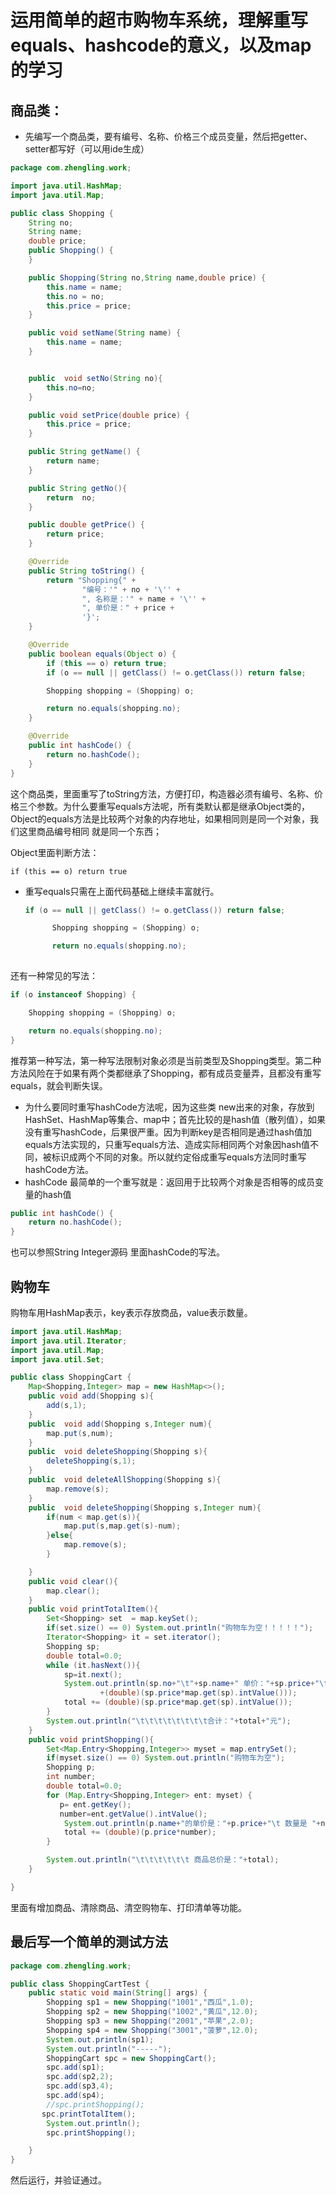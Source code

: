# 运用简单的超市购物车系统，理解重写equals、hashcode的意义，以及map的学习

## 商品类：

- 先编写一个商品类，要有编号、名称、价格三个成员变量，然后把getter、setter都写好（可以用ide生成）

```java
package com.zhengling.work;

import java.util.HashMap;
import java.util.Map;

public class Shopping {
    String no;
    String name;
    double price;
    public Shopping() {
    }

    public Shopping(String no,String name,double price) {
        this.name = name;
        this.no = no;
        this.price = price;
    }

    public void setName(String name) {
        this.name = name;
    }


    public  void setNo(String no){
        this.no=no;
    }

    public void setPrice(double price) {
        this.price = price;
    }

    public String getName() {
        return name;
    }

    public String getNo(){
        return  no;
    }

    public double getPrice() {
        return price;
    }

    @Override
    public String toString() {
        return "Shopping{" +
                "编号：'" + no + '\'' +
                ", 名称是：'" + name + '\'' +
                ", 单价是：" + price +
                '}';
    }

    @Override
    public boolean equals(Object o) {
        if (this == o) return true;
        if (o == null || getClass() != o.getClass()) return false;

        Shopping shopping = (Shopping) o;

        return no.equals(shopping.no);
    }

    @Override
    public int hashCode() {
        return no.hashCode();
    }
}
```

这个商品类，里面重写了toString方法，方便打印，构造器必须有编号、名称、价格三个参数。为什么要重写equals方法呢，所有类默认都是继承Object类的，Object的equals方法是比较两个对象的内存地址，如果相同则是同一个对象，我们这里商品编号相同 就是同一个东西；

Object里面判断方法：

`if (this == o) return true`

- 重写equals只需在上面代码基础上继续丰富就行。

  ```java
  if (o == null || getClass() != o.getClass()) return false;

        Shopping shopping = (Shopping) o;

        return no.equals(shopping.no);
        
  ```

还有一种常见的写法：

```java
if (o instanceof Shopping) {

    Shopping shopping = (Shopping) o;

    return no.equals(shopping.no);
}
```

推荐第一种写法，第一种写法限制对象必须是当前类型及Shopping类型。第二种方法风险在于如果有两个类都继承了Shopping，都有成员变量弄，且都没有重写equals，就会判断失误。

- 为什么要同时重写hashCode方法呢，因为这些类 new出来的对象，存放到HashSet、HashMap等集合、map中；首先比较的是hash值（散列值），如果没有重写hashCode，后果很严重。因为判断key是否相同是通过hash值加equals方法实现的，只重写equals方法、造成实际相同两个对象因hash值不同，被标识成两个不同的对象。所以就约定俗成重写equals方法同时重写hashCode方法。
- hashCode 最简单的一个重写就是：返回用于比较两个对象是否相等的成员变量的hash值 

```java
public int hashCode() {
    return no.hashCode();
}
```

也可以参照String Integer源码 里面hashCode的写法。

## 购物车

购物车用HashMap表示，key表示存放商品，value表示数量。

```java
import java.util.HashMap;
import java.util.Iterator;
import java.util.Map;
import java.util.Set;

public class ShoppingCart {
    Map<Shopping,Integer> map = new HashMap<>();
    public void add(Shopping s){
        add(s,1);
    }
    public  void add(Shopping s,Integer num){
        map.put(s,num);
    }
    public  void deleteShopping(Shopping s){
        deleteShopping(s,1);
    }
    public  void deleteAllShopping(Shopping s){
        map.remove(s);
    }
    public  void deleteShopping(Shopping s,Integer num){
        if(num < map.get(s)){
            map.put(s,map.get(s)-num);
        }else{
            map.remove(s);
        }

    }
    public void clear(){
        map.clear();
    }
    public void printTotalItem(){
        Set<Shopping> set  = map.keySet();
        if(set.size() == 0) System.out.println("购物车为空！！！！！");
        Iterator<Shopping> it = set.iterator();
        Shopping sp;
        double total=0.0;
        while (it.hasNext()){
            sp=it.next();
            System.out.println(sp.no+"\t"+sp.name+" 单价："+sp.price+"\t数量："+map.get(sp)+"\t 小计："
                    +(double)(sp.price*map.get(sp).intValue()));
            total += (double)(sp.price*map.get(sp).intValue());
        }
        System.out.println("\t\t\t\t\t\t\t\t合计："+total+"元");
    }
    public void printShopping(){
        Set<Map.Entry<Shopping,Integer>> myset = map.entrySet();
        if(myset.size() == 0) System.out.println("购物车为空");
        Shopping p;
        int number;
        double total=0.0;
        for (Map.Entry<Shopping,Integer> ent: myset) {
           p= ent.getKey();
           number=ent.getValue().intValue();
            System.out.println(p.name+"的单价是："+p.price+"\t 数量是 "+number+"\t 小计："+(double)(p.price*number));
            total += (double)(p.price*number);
        }

        System.out.println("\t\t\t\t\t\t 商品总价是："+total);
    }

}
```

里面有增加商品、清除商品、清空购物车、打印清单等功能。



## 最后写一个简单的测试方法

```java
package com.zhengling.work;

public class ShoppingCartTest {
    public static void main(String[] args) {
        Shopping sp1 = new Shopping("1001","西瓜",1.0);
        Shopping sp2 = new Shopping("1002","黄瓜",12.0);
        Shopping sp3 = new Shopping("2001","苹果",2.0);
        Shopping sp4 = new Shopping("3001","菠萝",12.0);
        System.out.println(sp1);
        System.out.println("-----");
        ShoppingCart spc = new ShoppingCart();
        spc.add(sp1);
        spc.add(sp2,2);
        spc.add(sp3,4);
        spc.add(sp4);
        //spc.printShopping();
       spc.printTotalItem();
        System.out.println();
        spc.printShopping();

    }
}
```

然后运行，并验证通过。